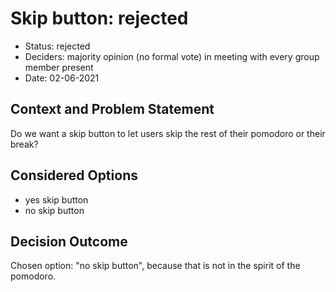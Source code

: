 # Skip button: rejected

* Status: rejected
* Deciders: majority opinion (no formal vote) in meeting with every group member present
* Date: 02-06-2021

## Context and Problem Statement

Do we want a skip button to let users skip the rest of their pomodoro or their break?

## Considered Options

* yes skip button
* no skip button

## Decision Outcome

Chosen option: "no skip button", because that is not in the spirit of the pomodoro.